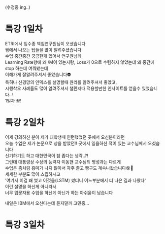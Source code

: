 (수정중 ing..)  

# 특강 1일차  
ETRI에서 임수종 책임연구원님이 오셨습니다  
짬에서 나오는 팁들을 많이 알려주셨습니다  
수업 중간중간 궁금한게 있어서 연구원님께  
Learning Rate항에 왜 /M이 있는지랑, Loss가 0으로 수렴하지 않았는데 왜 중간에 stop 하는데 여쭤봤는데  
이해가게 잘알려주셔서 좋았습니다👽  
특히나 신경망의 인덱스를 설명할때 원리를 알려주셔서 좋았고,  
시행착오 사례들도 많이 알려주셔서 챌린지때 적용할만한 인사이트를 얻을수 있었습니다..!  
1일차 끝!  


# 특강 2일차  
어제 강의하신 분이 제가 대학생때 인턴했었던 곳에서 오신분이라면  
오늘 수업은 제가 논문으로 상을 받았던!! 곳에서 일을하신 적이 있는 교수님께서 오셨습니다  
신기하기도 하고 대한민국이 참 좁다는 생각..?!  
그런데 대통령상 수상의 능력자 이동현 교수님의 명성과는 다르게  
수업은 좀처럼 흥미가 나지 않아서 자주 졸고 빵구도 계속나왔습니다😵🤪  
세세한 부분도 많이 스킵하시고  
'여기서 이걸 왜 썼고 이것을(LSTM) 썼더니 어느부분에서 더 나은 결과 나왔다'  
이런 설명을 하신게 아니라서  
너무 입문자용 수업을 하신게 아닌가 하는 아쉬움이 남습니다  
  
내일은 IBM에서 오신다는데 듣지말까 고민중...  

# 특강 3일차  

